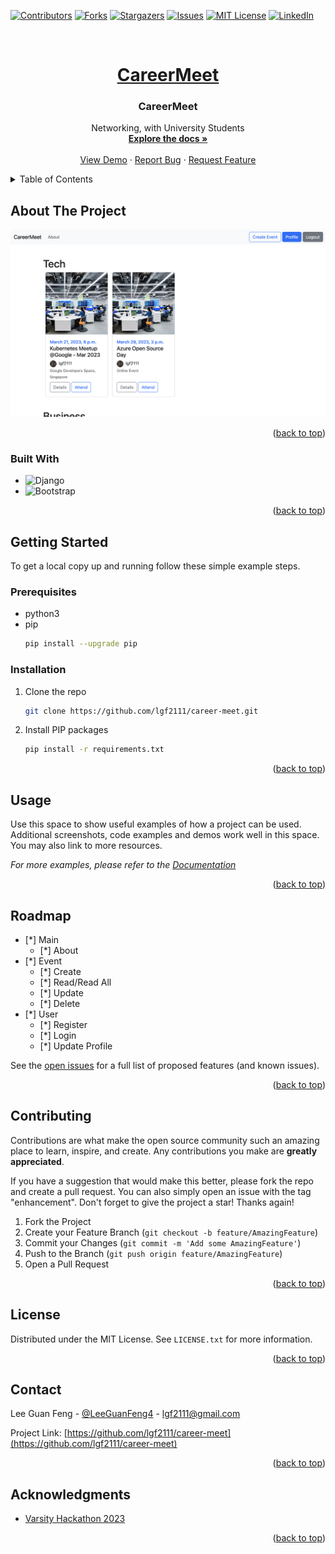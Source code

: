 <a name="readme-top"></a>

<!--
*** Thanks for checking out the Best-README-Template. If you have a suggestion
*** that would make this better, please fork the repo and create a pull request
*** or simply open an issue with the tag "enhancement".
*** Don't forget to give the project a star!
*** Thanks again! Now go create something AMAZING! :D
-->

<!-- PROJECT SHIELDS -->
<!--
*** I'm using markdown "reference style" links for readability.
*** Reference links are enclosed in brackets [ ] instead of parentheses ( ).
*** See the bottom of this document for the declaration of the reference variables
*** for contributors-url, forks-url, etc. This is an optional, concise syntax you may use.
*** https://www.markdownguide.org/basic-syntax/#reference-style-links
-->

[![Contributors][contributors-shield]][contributors-url]
[![Forks][forks-shield]][forks-url]
[![Stargazers][stars-shield]][stars-url]
[![Issues][issues-shield]][issues-url]
[![MIT License][license-shield]][license-url]
[![LinkedIn][linkedin-shield]][linkedin-url]

<!-- PROJECT LOGO -->
<br />
<div align="center">
  <a href="https://github.com/lgf2111/career-meet">
    <h1>CareerMeet</h1>
  </a>

<h3 align="center">CareerMeet</h3>

  <p align="center">
    Networking, with University Students
    <br />
    <a href="https://github.com/lgf2111/career-meet"><strong>Explore the docs »</strong></a>
    <br />
    <br />
    <a href="https://github.com/lgf2111/career-meet">View Demo</a>
    ·
    <a href="https://github.com/lgf2111/career-meet/issues">Report Bug</a>
    ·
    <a href="https://github.com/lgf2111/career-meet/issues">Request Feature</a>
  </p>
</div>

<!-- TABLE OF CONTENTS -->
<details>
  <summary>Table of Contents</summary>
  <ol>
    <li>
      <a href="#about-the-project">About The Project</a>
      <ul>
        <li><a href="#built-with">Built With</a></li>
      </ul>
    </li>
    <li>
      <a href="#getting-started">Getting Started</a>
      <ul>
        <li><a href="#prerequisites">Prerequisites</a></li>
        <li><a href="#installation">Installation</a></li>
      </ul>
    </li>
    <li><a href="#usage">Usage</a></li>
    <li><a href="#roadmap">Roadmap</a></li>
    <li><a href="#contributing">Contributing</a></li>
    <li><a href="#license">License</a></li>
    <li><a href="#contact">Contact</a></li>
    <li><a href="#acknowledgments">Acknowledgments</a></li>
  </ol>
</details>

<!-- ABOUT THE PROJECT -->

## About The Project

[![Product Name Screen Shot][product-screenshot]]()

<p align="right">(<a href="#readme-top">back to top</a>)</p>

### Built With

- ![Django](https://img.shields.io/static/v1?style=for-the-badge&message=Django&color=092E20&logo=Django&logoColor=FFFFFF&label=)
- ![Bootstrap](https://img.shields.io/static/v1?style=for-the-badge&message=Bootstrap&color=7952B3&logo=Bootstrap&logoColor=FFFFFF&label=)

<p align="right">(<a href="#readme-top">back to top</a>)</p>

<!-- GETTING STARTED -->

## Getting Started

To get a local copy up and running follow these simple example steps.

### Prerequisites

- python3
- pip
  ```sh
  pip install --upgrade pip
  ```

### Installation

1. Clone the repo
   ```sh
   git clone https://github.com/lgf2111/career-meet.git
   ```
2. Install PIP packages
   ```sh
   pip install -r requirements.txt
   ```

<p align="right">(<a href="#readme-top">back to top</a>)</p>

<!-- USAGE EXAMPLES -->

## Usage

Use this space to show useful examples of how a project can be used. Additional screenshots, code examples and demos work well in this space. You may also link to more resources.

_For more examples, please refer to the [Documentation](https://example.com)_

<p align="right">(<a href="#readme-top">back to top</a>)</p>

<!-- ROADMAP -->

## Roadmap

- [*] Main
  - [*] About
- [*] Event
  - [*] Create
  - [*] Read/Read All
  - [*] Update
  - [*] Delete
- [*] User
  - [*] Register
  - [*] Login
  - [*] Update Profile

See the [open issues](https://github.com/lgf2111/career-meet/issues) for a full list of proposed features (and known issues).

<p align="right">(<a href="#readme-top">back to top</a>)</p>

<!-- CONTRIBUTING -->

## Contributing

Contributions are what make the open source community such an amazing place to learn, inspire, and create. Any contributions you make are **greatly appreciated**.

If you have a suggestion that would make this better, please fork the repo and create a pull request. You can also simply open an issue with the tag "enhancement".
Don't forget to give the project a star! Thanks again!

1. Fork the Project
2. Create your Feature Branch (`git checkout -b feature/AmazingFeature`)
3. Commit your Changes (`git commit -m 'Add some AmazingFeature'`)
4. Push to the Branch (`git push origin feature/AmazingFeature`)
5. Open a Pull Request

<p align="right">(<a href="#readme-top">back to top</a>)</p>

<!-- LICENSE -->

## License

Distributed under the MIT License. See `LICENSE.txt` for more information.

<p align="right">(<a href="#readme-top">back to top</a>)</p>

<!-- CONTACT -->

## Contact

Lee Guan Feng - [@LeeGuanFeng4](https://twitter.com/LeeGuanFeng4) - lgf2111@gmail.com

Project Link: [https://github.com/lgf2111/career-meet](https://github.com/lgf2111/career-meet)

<p align="right">(<a href="#readme-top">back to top</a>)</p>

<!-- ACKNOWLEDGMENTS -->

## Acknowledgments

- [Varsity Hackathon 2023](https://vhackusm.com/)

<p align="right">(<a href="#readme-top">back to top</a>)</p>

<!-- MARKDOWN LINKS & IMAGES -->
<!-- https://www.markdownguide.org/basic-syntax/#reference-style-links -->

[contributors-shield]: https://img.shields.io/github/contributors/lgf2111/career-meet.svg?style=for-the-badge
[contributors-url]: https://github.com/lgf2111/career-meet/graphs/contributors
[forks-shield]: https://img.shields.io/github/forks/lgf2111/career-meet.svg?style=for-the-badge
[forks-url]: https://github.com/lgf2111/career-meet/network/members
[stars-shield]: https://img.shields.io/github/stars/lgf2111/career-meet.svg?style=for-the-badge
[stars-url]: https://github.com/lgf2111/career-meet/stargazers
[issues-shield]: https://img.shields.io/github/issues/lgf2111/career-meet.svg?style=for-the-badge
[issues-url]: https://github.com/lgf2111/career-meet/issues
[license-shield]: https://img.shields.io/github/license/lgf2111/career-meet.svg?style=for-the-badge
[license-url]: https://github.com/lgf2111/career-meet/blob/master/LICENSE.txt
[linkedin-shield]: https://img.shields.io/badge/-LinkedIn-black.svg?style=for-the-badge&logo=linkedin&colorB=555
[linkedin-url]: https://linkedin.com/in/lee-guan-feng
[product-screenshot]: images/screenshot.png
